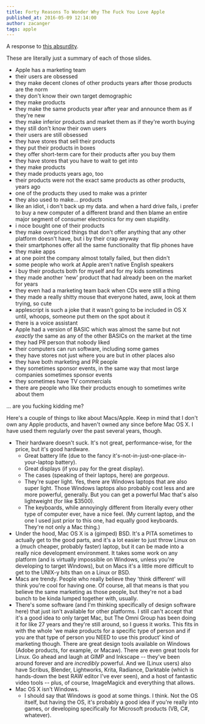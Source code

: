 ```yaml
---
title: Forty Reasons To Wonder Why The Fuck You Love Apple
published_at: 2016-05-09 12:14:00
author: zacanger
tags: apple
---
```


A response to [this
absurdity](http://www.networkworld.com/article/3050934/macs/on-its-40th-anniversary-40-things-we-love-about-apple.html).

These are literally just a summary of each of those slides.

* Apple has a marketing team
* their users are obsessed
* they make decent clones of other products years after those products are the norm
* they don't know their own target demographic
* they make products
* they make the same products year after year and announce them as if they're new
* they make inferior products and market them as if they're worth buying
* they still don't know their own users
* their users are still obsessed
* they have stores that sell their products
* they put their products in boxes
* they offer short-term care for their products after you buy them
* they have stores that you have to wait to get into
* they make products
* they made products years ago, too
* their products were not the exact same products as other products, years ago
* one of the products they used to make was a printer
* they also used to make... products
* like an idiot, i don't back up my data. and when a hard drive fails, i prefer to buy a new computer of a different
  brand and then blame an entire major segment of consumer electronics for my own stupidity.
* i noce bought one of their products
* they make overpriced things that don't offer anything that any other platform doesn't have, but i by their crap anyway
* their smartphones offer all the same functionality that flip phones have
* they make apps
* at one point the company almost totally failed, but then didn't
* some people who work at Apple aren't native English speakers
* i buy their products both for myself and for my kids sometimes
* they made another 'new' product that had already been on the market for years
* they even had a marketing team back when CDs were still a thing
* they made a really shitty mouse that everyone hated, aww, look at them trying, so cute
* applescript is such a joke that it wasn't going to be included in OS X until, whoops, someone put them on the spot
  about it
* there is a voice assistant
* Apple had a version of BASIC which was almost the same but not _exactly_ the same as any of the other BASICs on the
  market at the time
* they had PR person that nobody liked
* their computers can run software, including some games
* they have stores not just where you are but in other places also
* they have both marketing and PR people
* they sometimes sponsor events, in the same way that most large companies sometimes sponsor events
* they sometimes have TV commercials
* there are people who like their products enough to sometimes write about them

... are you fucking kidding me?

Here's a couple of things to like about Macs/Apple. Keep in mind that I don't own any Apple products, and haven't owned
any since before Mac OS X. I have used them regularly over the past several years, though.

* Their hardware doesn't suck. It's not great, performance-wise, for the price, but it's good hardware.
  * Great battery life (due to the fancy it's-not-in-just-one-place-in-your-laptop battery).
  * Great displays (if you pay for the great display).
  * The cases (speaking of their laptops, here) are _gorgeous_.
  * They're super light. Yes, there are Windows laptops that are also super light. Those Windows laptops also probably
    cost less and are more powerful, generally. But you can get a powerful Mac that's also lightweight (for like $3500).
  * The keyboards, while annoyingly different from literally every other type of computer ever, have a nice feel.
    (My current laptop, and the one I used just prior to this one, had equally good keyboards. They're not only a
    Mac thing.)
* Under the hood, Mac OS X is a (gimped) BSD. It's a PITA sometimes to actually get to the good parts, and it's a lot
  easier to just throw Linux on a (much cheaper, probably faster) laptop, but it can be made into a really nice
  development environment. It takes some work on any platform (and is virtually impossible on Windows, unless you're
  developing to target Windows), but on Macs it's a little more difficult to get to the UNIX-y bits than on a Linux or
  BSD.
* Macs are trendy. People who really believe they 'think different' will think you're cool for having one. Of course,
  all that means is that you believe the same marketing as those people, but they're not a bad bunch to be kinda lumped
  together with, usually.
* There's some software (and I'm thinking specifically of design software here) that just isn't available for other
  platforms. I still can't accept that it's a good idea to only target Mac, but The Omni Group has been doing it for
  like 27 years and they're still around, so I guess it works. This fits in with the whole 'we make products for a
  specific type of person and if you are that type of person you NEED to use this product' kind of marketing though.
  There are great design tools available on Windows (Adobe products, for example, or Macaw). There are even great tools
  for Linux. Go ahead and laugh at GIMP and Inkscape -- they've been around forever and are _incredibly_ powerful. And
  we (Linux users) also have Scribus, Blender, Lightworks, Krita, Radiance, Darktable (which is hands-down the best RAW
  editor I've ever seen), and a host of fantastic video tools -- plus, of course, ImageMagick and everything that
  allows.
* Mac OS X isn't Windows.
  * I should say that Windows _is_ good at some things. I think. Not the OS itself, but having the OS, it's probably a
    good idea if you're really into games, or developing specifically for Microsoft products (VB, C#, whatever).

